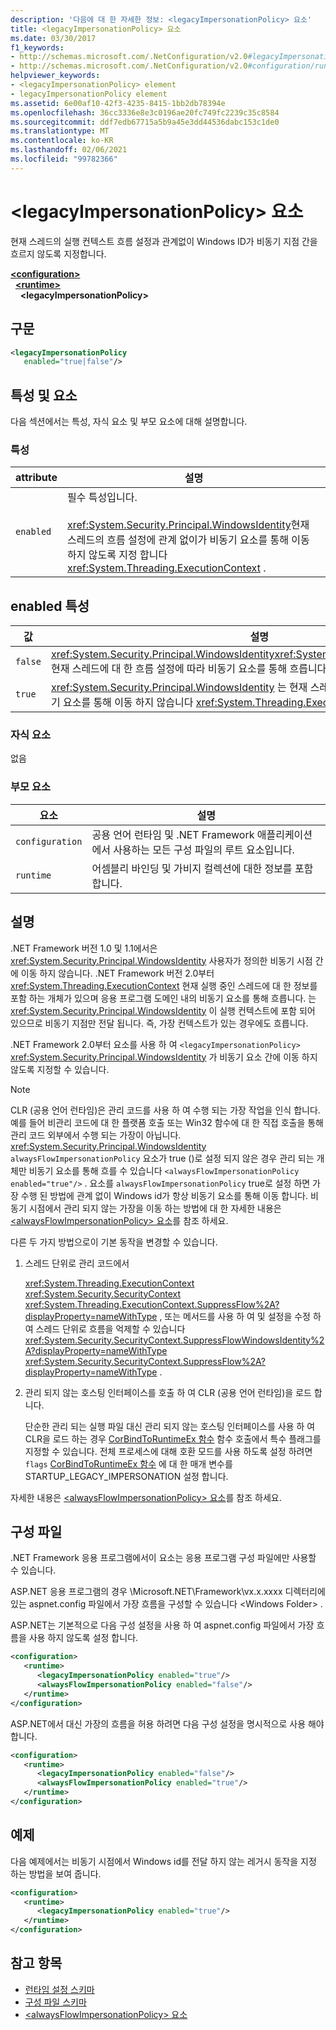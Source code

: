 ```yaml
---
description: '다음에 대 한 자세한 정보: <legacyImpersonationPolicy> 요소'
title: <legacyImpersonationPolicy> 요소
ms.date: 03/30/2017
f1_keywords:
- http://schemas.microsoft.com/.NetConfiguration/v2.0#legacyImpersonationPolicy
- http://schemas.microsoft.com/.NetConfiguration/v2.0#configuration/runtime/legacyImpersonationPolicy
helpviewer_keywords:
- <legacyImpersonationPolicy> element
- legacyImpersonationPolicy element
ms.assetid: 6e00af10-42f3-4235-8415-1bb2db78394e
ms.openlocfilehash: 36cc3336e8e3c0196ae20fc749fc2239c35c8584
ms.sourcegitcommit: ddf7edb67715a5b9a45e3dd44536dabc153c1de0
ms.translationtype: MT
ms.contentlocale: ko-KR
ms.lasthandoff: 02/06/2021
ms.locfileid: "99782366"
---
```

# <a name="legacyimpersonationpolicy-element"></a>\<legacyImpersonationPolicy> 요소

현재 스레드의 실행 컨텍스트 흐름 설정과 관계없이 Windows ID가 비동기 지점 간을 흐르지 않도록 지정합니다.  
  
[**\<configuration>**](../configuration-element.md)\
&nbsp;&nbsp;[**\<runtime>**](runtime-element.md)\
&nbsp;&nbsp;&nbsp;&nbsp;**\<legacyImpersonationPolicy>**  
  
## <a name="syntax"></a>구문  
  
```xml  
<legacyImpersonationPolicy
   enabled="true|false"/>  
```  
  
## <a name="attributes-and-elements"></a>특성 및 요소  

 다음 섹션에서는 특성, 자식 요소 및 부모 요소에 대해 설명합니다.  
  
### <a name="attributes"></a>특성  
  
|attribute|설명|  
|---------------|-----------------|  
|`enabled`|필수 특성입니다.<br /><br /> <xref:System.Security.Principal.WindowsIdentity>현재 스레드의 흐름 설정에 관계 없이가 비동기 요소를 통해 이동 하지 않도록 지정 합니다 <xref:System.Threading.ExecutionContext> .|  
  
## <a name="enabled-attribute"></a>enabled 특성  
  
|값|설명|  
|-----------|-----------------|  
|`false`|<xref:System.Security.Principal.WindowsIdentity><xref:System.Threading.ExecutionContext>현재 스레드에 대 한 흐름 설정에 따라 비동기 요소를 통해 흐릅니다. 기본값입니다.|  
|`true`|<xref:System.Security.Principal.WindowsIdentity> 는 현재 스레드의 흐름 설정에 관계 없이 비동기 요소를 통해 이동 하지 않습니다 <xref:System.Threading.ExecutionContext> .|  
  
### <a name="child-elements"></a>자식 요소  

 없음  
  
### <a name="parent-elements"></a>부모 요소  
  
|요소|설명|  
|-------------|-----------------|  
|`configuration`|공용 언어 런타임 및 .NET Framework 애플리케이션에서 사용하는 모든 구성 파일의 루트 요소입니다.|  
|`runtime`|어셈블리 바인딩 및 가비지 컬렉션에 대한 정보를 포함합니다.|  
  
## <a name="remarks"></a>설명  

 .NET Framework 버전 1.0 및 1.1에서은 <xref:System.Security.Principal.WindowsIdentity> 사용자가 정의한 비동기 시점 간에 이동 하지 않습니다. .NET Framework 버전 2.0부터 <xref:System.Threading.ExecutionContext> 현재 실행 중인 스레드에 대 한 정보를 포함 하는 개체가 있으며 응용 프로그램 도메인 내의 비동기 요소를 통해 흐릅니다. 는 <xref:System.Security.Principal.WindowsIdentity> 이 실행 컨텍스트에 포함 되어 있으므로 비동기 지점만 전달 됩니다. 즉, 가장 컨텍스트가 있는 경우에도 흐릅니다.  
  
 .NET Framework 2.0부터 요소를 사용 하 여 `<legacyImpersonationPolicy>`  <xref:System.Security.Principal.WindowsIdentity> 가 비동기 요소 간에 이동 하지 않도록 지정할 수 있습니다.  
  
> [!NOTE]
> CLR (공용 언어 런타임)은 관리 코드를 사용 하 여 수행 되는 가장 작업을 인식 합니다. 예를 들어 비관리 코드에 대 한 플랫폼 호출 또는 Win32 함수에 대 한 직접 호출을 통해 관리 코드 외부에서 수행 되는 가장이 아닙니다. <xref:System.Security.Principal.WindowsIdentity> `alwaysFlowImpersonationPolicy` 요소가 true ()로 설정 되지 않은 경우 관리 되는 개체만 비동기 요소를 통해 흐를 수 있습니다 `<alwaysFlowImpersonationPolicy enabled="true"/>` . 요소를 `alwaysFlowImpersonationPolicy` true로 설정 하면 가장 수행 된 방법에 관계 없이 Windows id가 항상 비동기 요소를 통해 이동 합니다. 비동기 시점에서 관리 되지 않는 가장을 이동 하는 방법에 대 한 자세한 내용은 [ \<alwaysFlowImpersonationPolicy> 요소](alwaysflowimpersonationpolicy-element.md)를 참조 하세요.  
  
 다른 두 가지 방법으로이 기본 동작을 변경할 수 있습니다.  
  
1. 스레드 단위로 관리 코드에서  
  
     <xref:System.Threading.ExecutionContext> <xref:System.Security.SecurityContext> <xref:System.Threading.ExecutionContext.SuppressFlow%2A?displayProperty=nameWithType> , 또는 메서드를 사용 하 여 및 설정을 수정 하 여 스레드 단위로 흐름을 억제할 수 있습니다 <xref:System.Security.SecurityContext.SuppressFlowWindowsIdentity%2A?displayProperty=nameWithType> <xref:System.Security.SecurityContext.SuppressFlow%2A?displayProperty=nameWithType> .  
  
2. 관리 되지 않는 호스팅 인터페이스를 호출 하 여 CLR (공용 언어 런타임)을 로드 합니다.  
  
     단순한 관리 되는 실행 파일 대신 관리 되지 않는 호스팅 인터페이스를 사용 하 여 CLR을 로드 하는 경우 [CorBindToRuntimeEx 함수](../../../unmanaged-api/hosting/corbindtoruntimeex-function.md) 함수 호출에서 특수 플래그를 지정할 수 있습니다. 전체 프로세스에 대해 호환 모드를 사용 하도록 설정 하려면 `flags` [CorBindToRuntimeEx 함수](../../../unmanaged-api/hosting/corbindtoruntimeex-function.md) 에 대 한 매개 변수를 STARTUP_LEGACY_IMPERSONATION 설정 합니다.  
  
 자세한 내용은 [ \<alwaysFlowImpersonationPolicy> 요소](alwaysflowimpersonationpolicy-element.md)를 참조 하세요.  
  
## <a name="configuration-file"></a>구성 파일  

 .NET Framework 응용 프로그램에서이 요소는 응용 프로그램 구성 파일에만 사용할 수 있습니다.  
  
 ASP.NET 응용 프로그램의 경우 \Microsoft.NET\Framework\vx.x.xxxx 디렉터리에 있는 aspnet.config 파일에서 가장 흐름을 구성할 수 있습니다 \<Windows Folder> .  
  
 ASP.NET는 기본적으로 다음 구성 설정을 사용 하 여 aspnet.config 파일에서 가장 흐름을 사용 하지 않도록 설정 합니다.  
  
``` xml
<configuration>  
   <runtime>  
      <legacyImpersonationPolicy enabled="true"/>  
      <alwaysFlowImpersonationPolicy enabled="false"/>  
   </runtime>  
</configuration>  
```  
  
 ASP.NET에서 대신 가장의 흐름을 허용 하려면 다음 구성 설정을 명시적으로 사용 해야 합니다.  
  
```xml  
<configuration>  
   <runtime>  
      <legacyImpersonationPolicy enabled="false"/>  
      <alwaysFlowImpersonationPolicy enabled="true"/>  
   </runtime>  
</configuration>  
```  
  
## <a name="example"></a>예제  

 다음 예제에서는 비동기 시점에서 Windows id를 전달 하지 않는 레거시 동작을 지정 하는 방법을 보여 줍니다.  
  
```xml  
<configuration>  
   <runtime>  
      <legacyImpersonationPolicy enabled="true"/>  
   </runtime>  
</configuration>  
```  
  
## <a name="see-also"></a>참고 항목

- [런타임 설정 스키마](index.md)
- [구성 파일 스키마](../index.md)
- [\<alwaysFlowImpersonationPolicy> 요소](alwaysflowimpersonationpolicy-element.md)
